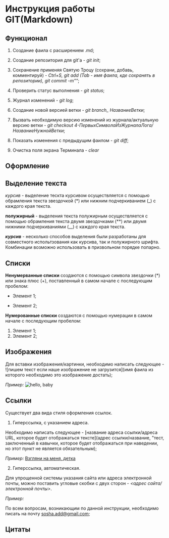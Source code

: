# Инструкция работы GIT(Markdown)

## **Функционал**
 
1. Создание фаила с расширением .md;

2. Создание репозитория для git'a - *git init*;

3. Сохранение применяя Святую Троцу (сохрани, добавь, комментируй) - *Ctrl+S, git add (Tab - имя фаила, кде сохранять в репозитории), git commit -m""*;

4. Проверить статус выполнения - *git status*;
 
5. Журнал изменений - *git log*;

6. Создание новой версией ветки - *git branch_ НазваниеВетки*;

6. Вызвать необходимую версию изменений из журнала/актуальную версию ветки - *git checkout 4-ПервыхСимволаИзЖурналаЛога/НазваниеНужнойВетки*;

7. Показать изменения с предыдущим фаилом - *git diff*;

8. Очистка поля экрана Терминала - *clear*

## **Оформление**

## Выделение текста

*курсив* - выделение тескта курсивом осуществляется с помощью обрамления текста звездочкой (*) или нижним подчеркиванием (_) с каждого края текста.

**полужирный** - выделения текста полужирным осуществляется с помощью обрамления текста двумя звездочками (**) или  двумя нижними подчеркиваниями (__) с каждого края текста.

__*курсив*__ - несколько способов выделения были разработаны для совместного испольтзования как курсива, так и полужирного шрифта. Комбинации возможно использовать в призвольном порядке попарно.

## Списки

**Ненумерванные списки** создаются с помощью символа звездочки (*) или знака плюс (+), поставленный в самом начале с последующим пробелом:
* Элемент 1;
+ Элемент 2;

**Нумерованные списки** создаются с помощью нумерации в самом начале с последующим пробелом:
1. Элемент 1;
2. Элемент 2;

## Изображения

Для вставки изображения/картинки, необходимо написать следующее - 
![пишем текст если наше изображение не загрузится](имя фаила из которого необходимо это изображение достать);

*Пример:*
![hello, baby](beca.jpg)

## Ссылки

Существует два вида стиля оформления ссылок.

1. Гиперссылка, с указанием адреса.

Необходимо написать следующее - [название адреса ссылки/адреса URL, которое будет отображаться тексте](адрес ссылки/название, "тест, заключенный в кавычки, которое будет отображаться при наведении, но этот пункт не является обязательным);

*Пример:*
[Взгляни на меня, детка](https://w-dog.ru/wallpapers/13/7/459292959972247/https://w-dog.ru/wallpapers/13/7/459292959972247/hitman-minon-minimalizm-silverballer-silverbollery-oruzhie-fon.jpg/ "Я настаиваю, детка")

2. Гиперссылка, автоматическая.

Для упрощенной системы указания сайта или адреса электронной почты, можно поставить угловые скобки с двух сторон - *<адрес сайта/электронной почты>*.

*Пример:*

По всем вопросам, возникающим по данной инструкции, необходимо писать на почту <sosha.add@gmail.com>;

## Цитаты
